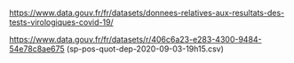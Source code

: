 
https://www.data.gouv.fr/fr/datasets/donnees-relatives-aux-resultats-des-tests-virologiques-covid-19/

https://www.data.gouv.fr/fr/datasets/r/406c6a23-e283-4300-9484-54e78c8ae675 (sp-pos-quot-dep-2020-09-03-19h15.csv)

